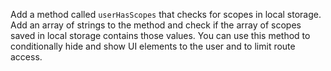 Add a method called `userHasScopes` that checks for scopes in local storage. Add an array of strings to the method and check if the array of scopes saved in local storage contains those values. 
You can use this method to conditionally hide and show UI elements to the user and to limit route access.